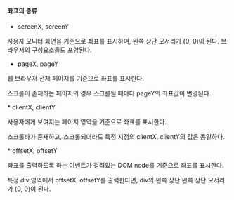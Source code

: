 #### 좌표의 종류

* screenX, screenY

사용자 모니터 화면을 기준으로 좌표를 표시하며, 왼쪽 상단 모서리가 (0, 0)이 된다.
브라우저의 구성요소들도 포함된다.

* pageX, pageY

웹 브라우저 전체 페이지를 기준으로 좌표를 표시한다.

스크롤이 존재하는 페이지의 경우 스크롤될 때마다 pageY의 좌표값이 변경된다.

* clientX, clientY

사용자에게 보여지는 페이지 영역을 기준으로 좌표를 표시한다.

스크롤바가 존재하고, 스크롤되더라도 특정 지점의 clientX, clientY의 값은 동일하다.

* offsetX, offsetY

좌표를 출력하도록 하는 이벤트가 걸려있는 DOM node를 기준으로 좌표를 표시한다.

특정 div 영역에서 offsetX, offsetY를 출력한다면, div의 왼쪽 상단 왼쪽 상단 모서리가 (0, 0)이 된다.